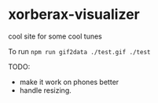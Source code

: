 # xorberax-visualizer
cool site for some cool tunes


To run
`npm run gif2data ./test.gif ./test`



TODO:
- make it work on phones better
- handle resizing.